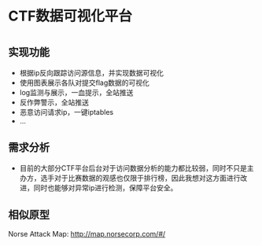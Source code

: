 # CTF数据可视化平台
  #
## 实现功能  
* 根据ip反向跟踪访问源信息，并实现数据可视化
* 使用图表展示各队对提交flag数据的可视化
* log监测与展示，一血提示，全站推送
* 反作弊警示，全站推送  
* 恶意访问请求ip，一键iptables  
* ... 

## 需求分析  
* 目前的大部分CTF平台后台对于访问数据分析的能力都比较弱，同时不只是主办方，选手对于比赛数据的观感也仅限于排行榜，因此我想对这方面进行改进，同时也能够对异常ip进行检测，保障平台安全。

## 相似原型
Norse Attack Map: http://map.norsecorp.com/#/